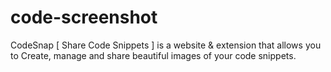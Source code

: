 # code-screenshot
CodeSnap [ Share Code Snippets ]  is a website &amp; extension that allows you to Create, manage and share beautiful images of your code snippets.
